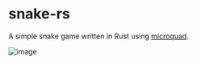 # snake-rs
A simple snake game written in Rust using <a href='https://docs.rs/macroquad/0.3.25/macroquad/index.html'>microquad</a>.

![image](https://github.com/whleucka/snake-rs/assets/71740767/efd561f7-8b52-45fb-b3a0-57b7c8d34f02)
